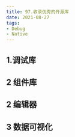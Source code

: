 ```yaml
---
title: 97.收录优秀的开源库
date: 2021-08-27
tags:
- Debug
- Native
---
```

## 1.调试库
<tools-grid>

<tools-library
    rep='https://github.com/Tencent/vConsole'
    desc='腾讯出品的移动端调试工具，适用于基于JS的混合开发移动端调用'
    :tags="[ 'cordova', 'native' ]"
/>

</tools-grid>

## 2 组件库

<tools-grid>

<tools-index
    cover="https://qiniu.wuchuheng.com/images/libery-ag-grid.png"
    name="ag-grid"
    desc='好用的虚拟列表库'
    :tags="[ 'angular', 'grid' ]"
    website='https://www.ag-grid.com/'
/>

</tools-grid>

## 2 编辑器

<tools-grid>

<tools-library
    rep='https://github.com/Microsoft/monaco-editor'
    website='https://microsoft.github.io/monaco-editor/index.html'
    desc='微软出品的代码编辑器库，vscode的主要组件之一'
    :tags="[ 'code-edit' ]"
/>

</tools-grid>

## 3 数据可视化

<tools-grid>

<tools-library
    rep='https://github.com/antvis/G2'
    website='https://antv.vision/en/'
    desc='蚂蚁出品的数据可以视化库'
    :tags="[ 'chart' ]"
/>

</tools-grid>
